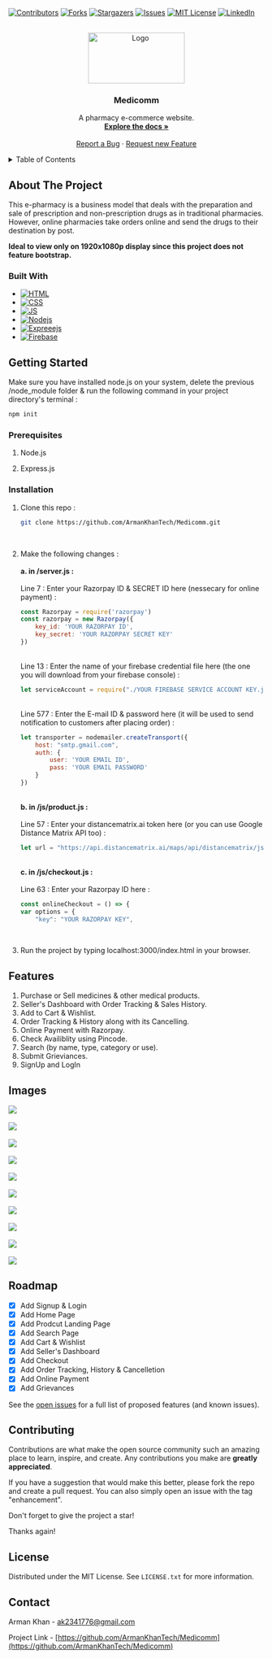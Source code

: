 [![Contributors][contributors-shield]][contributors-url]
[![Forks][forks-shield]][forks-url]
[![Stargazers][stars-shield]][stars-url]
[![Issues][issues-shield]][issues-url]
[![MIT License][license-shield]][license-url]
[![LinkedIn][linkedin-shield]][linkedin-url]



<!-- PROJECT LOGO -->
<br />
<div align="center">
  <a href="https://github.com/ArmanKhanTech/Medicomm/">
    <img src="https://github.com/ArmanKhanTech/Medicomm/assets/92728787/6e1b8187-48d7-40e9-8085-922471b1e1ca" alt="Logo" width="190" height="100">
  </a>

  <h3 align="center">Medicomm</h3>

  <p align="center">
    A pharmacy e-commerce website.
    <br />
    <a href="https://github.com/ArmanKhanTech/Medicomm"><strong>Explore the docs »</strong></a>
    <br />
    <br />
    <a href="https://github.com/ArmanKhanTech/Medicomm/issues">Report a Bug</a>
    ·
    <a href="https://github.com/ArmanKhanTech/Medicomm/issues">Request new Feature</a>
  </p>
</div>



<!-- TABLE OF CONTENTS -->
<details>
  <summary>Table of Contents</summary>
  <ol>
    <li>
      <a href="#about-the-project">About The Project</a>
      <ul>
        <li><a href="#built-with">Built With</a></li>
      </ul>
    </li>
    <li>
      <a href="#getting-started">Getting Started</a>
      <ul>
        <li><a href="#prerequisites">Prerequisites</a></li>
        <li><a href="#installation">Installation</a></li>
      </ul>
    </li>
    <li><a href="#features">Features</a></li>
    <li><a href="#images">Images</a></li>
    <li><a href="#roadmap">Roadmap</a></li>
    <li><a href="#contributing">Contributing</a></li>
    <li><a href="#license">License</a></li>
    <li><a href="#contact">Contact</a></li>
    <li><a href="#acknowledgments">Acknowledgments</a></li>
  </ol>
</details>



<!-- ABOUT THE PROJECT -->
## About The Project

This e-pharmacy is a business model that deals with the preparation and sale of prescription and non-prescription drugs as in traditional pharmacies. However, online pharmacies take orders online and send the drugs to their destination by post.

**Ideal to view only on 1920x1080p display since this project does not feature bootstrap.**

### Built With

* [![HTML][HTML]][HTML-url]
* [![CSS][CSS]][CSS-url]
* [![JS][JS]][JS-url]
* [![Nodejs][Nodejs]][Nodejs-url]
* [![Expreeejs][Expressjs]][Expressjs-url]
* [![Firebase][Firebase]][Firebase-url]



<!-- GETTING STARTED -->
## Getting Started

Make sure you have installed node.js on your system, delete the previous /node_module folder & run the following command in your project directory's terminal :
```javascript
npm init 
```


### Prerequisites

<ol>
  <li>
    <p>Node.js</a>
  </li>
  <li>
    <p>Express.js</a>
  </li>
</ol>



### Installation

1. Clone this repo : 
    ```sh
    git clone https://github.com/ArmanKhanTech/Medicomm.git
    ```
   <br>
2. Make the following changes : <br>
    <br>**a. in /server.js :**<br><br>
    Line 7 : Enter your Razorpay ID & SECRET ID here (nessecary for online payment) :
    ```javascript
    const Razorpay = require('razorpay')
    const razorpay = new Razorpay({
        key_id: 'YOUR RAZORPAY ID',
        key_secret: 'YOUR RAZORPAY SECRET KEY'
    })
    ```
    <br>Line 13 : Enter the name of your firebase credential file here (the one you will download from your firebase console) :
    ```javascript
    let serviceAccount = require("./YOUR FIREBASE SERVICE ACCOUNT KEY.json");
    ```
    <br>Line 577 : Enter the E-mail ID & password here (it will be used to send notification to customers after placing order) :
    ```javascript
    let transporter = nodemailer.createTransport({
        host: "smtp.gmail.com",
        auth: {
            user: 'YOUR EMAIL ID',
            pass: 'YOUR EMAIL PASSWORD'
        }
    })
    ```
    
    <br>**b. in /js/product.js :**<br><br>
    Line 57 : Enter your distancematrix.ai token here (or you can use Google Distance Matrix API too) :
    ```javascript
    let url = "https://api.distancematrix.ai/maps/api/distancematrix/json?origins=${sellerPin}&destinations=${userPin}&departure_time=now&key=YOUR TOKEN ID";
    ```
    
    <br>**c. in /js/checkout.js :**<br><br>
    Line 63 : Enter your Razorpay ID here :<br>
    ```javascript
    const onlineCheckout = () => {
    var options = {
        "key": "YOUR RAZORPAY KEY",
    ```
    <br>
3. Run the project by typing localhost:3000/index.html in your browser.<br>



<!-- FEATURES -->
## Features 

<ol>
  <li>
    Purchase or Sell medicines & other medical products.
  </li>
  <li>
    Seller's Dashboard with Order Tracking & Sales History.
  </li>
  <li>
    Add to Cart & Wishlist.
  </li>
  <li>
    Order Tracking & History along with its Cancelling.
  </li>
  <li>
    Online Payment with Razorpay.
  </li>
  <li>
    Check Availiblity using Pincode.
  </li>
  <li>
    Search (by name, type, category or use).
  </li>
  <li>
    Submit Grieviances.
  </li>
  <li>
    SignUp and LogIn
  </li>
</ol>



<!-- IMAGES -->
## Images

<div>
  <kbd>
    <img src="https://github.com/ArmanKhanTech/Medicomm/assets/92728787/be677845-97d5-43d7-8e03-663747e5a399">
  </kbd>
</div>
<br>
<div>
  <kbd>
    <img src="https://github.com/ArmanKhanTech/Medicomm/assets/92728787/8bdee089-1bfb-4c0e-8565-1bf828843466">
  </kbd>
</div>
<br>
<div>
  <kbd>
    <img src="https://github.com/ArmanKhanTech/Medicomm/assets/92728787/e5e4d02a-5b1a-483e-b1ab-e3ebec1d6e3b">
  </kbd>
</div>
<br>
<div>
  <kbd>
    <img src="https://github.com/ArmanKhanTech/Medicomm/assets/92728787/e0289443-9699-4d77-86a8-e3e000e672ec">
  </kbd>
</div>
<br>
<div>
  <kbd>
    <img src="https://github.com/ArmanKhanTech/Medicomm/assets/92728787/f462cc7b-167a-40a1-aad2-9a70c7644030">
  </kbd>
</div>
<br>
<div>
  <kbd>
    <img src="https://github.com/ArmanKhanTech/Medicomm/assets/92728787/9ac3a95f-247f-49f3-92af-1b438c9ec531">
  </kbd>
</div>
<br>
<div>
  <kbd>
    <img src="https://github.com/ArmanKhanTech/Medicomm/assets/92728787/ba2b930b-0d1c-4925-9c0b-b447cf3f62bc">
  </kbd>
</div>
<br>
<div>
  <kbd>
    <img src="https://github.com/ArmanKhanTech/Medicomm/assets/92728787/c96962a6-ef54-4612-9428-e616986b73f1">
  </kbd>
</div>
<br>
<div>
  <kbd>
    <img src="https://github.com/ArmanKhanTech/Medicomm/assets/92728787/7c04ece5-7ab2-444e-89a9-515b18cfa882">
  </kbd>
</div>
<br>
<div>
  <kbd>
    <img src="https://github.com/ArmanKhanTech/Medicomm/assets/92728787/7af9cadf-f51c-4fd6-9589-0b9c7a928152">
  </kbd>
</div>




<!-- ROADMAP -->
## Roadmap

- [x] Add Signup & Login
- [x] Add Home Page
- [x] Add Prodcut Landing Page
- [x] Add Search Page
- [x] Add Cart & Wishlist
- [x] Add Seller's Dashboard
- [x] Add Checkout
- [x] Add Order Tracking, History & Cancelletion
- [x] Add Online Payment
- [x] Add Grievances

See the [open issues](https://github.com/ArmanKhanTech/Medicomm/issues) for a full list of proposed features (and known issues).



<!-- CONTRIBUTING -->
## Contributing

Contributions are what make the open source community such an amazing place to learn, inspire, and create. Any contributions you make are **greatly appreciated**.

If you have a suggestion that would make this better, please fork the repo and create a pull request. You can also simply open an issue with the tag "enhancement".

Don't forget to give the project a star! 

Thanks again!



<!-- LICENSE -->
## License

Distributed under the MIT License. See `LICENSE.txt` for more information.



<!-- CONTACT -->
## Contact

Arman Khan - ak2341776@gmail.com

Project Link - [https://github.com/ArmanKhanTech/Medicomm](https://github.com/ArmanKhanTech/Medicomm) 



<!-- MARKDOWN LINKS & IMAGES -->
[contributors-shield]: https://img.shields.io/github/contributors/ArmanKhanTech/Medicomm.svg?style=for-the-badge
[contributors-url]: https://github.com/ArmanKhanTech/Medicomm/graphs/contributors
[forks-shield]: https://img.shields.io/github/forks/ArmanKhanTech/Medicomm.svg?style=for-the-badge
[forks-url]: https://github.com/ArmanKhanTech/Medicomm/network/members
[stars-shield]: https://img.shields.io/github/stars/ArmanKhanTech/Medicomm.svg?style=for-the-badge
[stars-url]: https://github.com/ArmanKhanTech/Medicomm/stargazers
[issues-shield]: https://img.shields.io/github/issues/ArmanKhanTech/Medicomm.svg?style=for-the-badge
[issues-url]: https://github.com/ArmanKhanTech/Medicomm/issues
[license-shield]: https://img.shields.io/github/license/ArmanKhanTech/Medicomm.svg?style=for-the-badge
[license-url]: https://github.com/ArmanKhanTech/Medicomm/blob/master/LICENSE.txt
[linkedin-shield]: https://img.shields.io/badge/-LinkedIn-black.svg?style=for-the-badge&logo=linkedin&colorB=555
[linkedin-url]: https://www.linkedin.com/in/arman-khan-25b624205/
[HTML]: https://img.shields.io/badge/HTML-FFA500?style=for-the-badge&logo=html5&logoColor=white
[HTML-url]: https://www.w3schools.com/html/
[CSS]: https://img.shields.io/badge/CSS-A020F0?&style=for-the-badge&logo=css3&logoColor=white
[CSS-url]: https://www.w3schools.com/css/
[JS]: https://img.shields.io/badge/JavaScript-F7DF1E?style=for-the-badge&logo=javascript&logoColor=black
[JS-url]: https://www.w3schools.com/js/
[Nodejs]: https://img.shields.io/badge/Node.js-43853D?style=for-the-badge&logo=node.js&logoColor=white
[Nodejs-url]: https://nodejs.org/
[Expressjs]: https://img.shields.io/badge/express.js-%23404d59.svg?style=for-the-badge&logo=express&logoColor=%2361DAFB
[Expressjs-url]: https://expressjs.com/
[Firebase]: https://img.shields.io/badge/Firebase-039BE5?style=for-the-badge&logo=Firebase&logoColor=white
[Firebase-url]: https://firebase.google.com/
